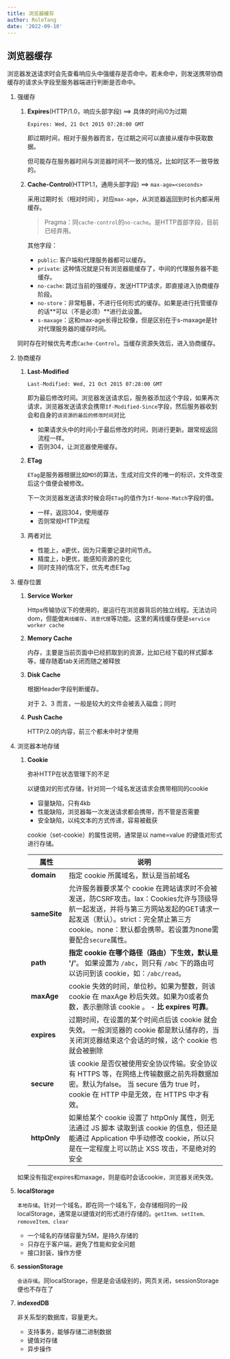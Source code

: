 ```yaml
---
title: 浏览器缓存
author: RoleTang
date: '2022-09-10'
---
```


## 浏览器缓存

​	浏览器发送请求时会先查看响应头中强缓存是否命中。若未命中，则发送携带协商缓存的请求头字段至服务器端进行判断是否命中。

1. 强缓存

   1. **Expires**(HTTP/1.0，响应头部字段) ==> 具体的时间/0为过期

      `Expires: Wed, 21 Oct 2015 07:28:00 GMT`

      即过期时间，相对于服务器而言，在过期之间可以直接从缓存中获取数据。

      但可能存在服务器时间与浏览器时间不一致的情况，比如时区不一致导致的。

   2. **Cache-Control**(HTTP1.1，通用头部字段) ==> `max-age=<seconds>`

      采用过期时长（相对时间），对应`max-age`，从浏览器返回到时长内都采用缓存。

      > Pragma：同`cache-control`的`no-cache`。是HTTP首部字段，目前已经弃用。

      其他字段：

      - `public`: 客户端和代理服务器都可以缓存。
      - `private`: 这种情况就是只有浏览器能缓存了，中间的代理服务器不能缓存。
      - `no-cache`: 跳过当前的强缓存，发送HTTP请求，即直接进入协商缓存阶段。
      - `no-store`：非常粗暴，不进行任何形式的缓存。如果是进行托管缓存的话**可以（不是必须）**进行此设置。
      - `s-maxage`：这和max-age长得比较像，但是区别在于s-maxage是针对代理服务器的缓存时间。


   同时存在时候优先考虑`Cache-Control`。当缓存资源失效后，进入协商缓存。

2. 协商缓存

   1. **Last-Modified**

      `Last-Modified: Wed, 21 Oct 2015 07:28:00 GMT`

      即为最后修改时间。浏览器发送请求后，服务器添加这个字段，如果再次请求，浏览器发送请求会携带`If-Modified-Since`字段，然后服务器收到会和自身的`该资源的最后的修改时间`对比

      - 如果请求头中的时间小于最后修改的时间，则进行更新。跟常规返回流程一样。
      - 否则304，让浏览器使用缓存。

   2. **ETag**

      `ETag`是服务器根据比如`MD5`的算法，生成对应文件的唯一的标识，文件改变后这个值便会被修改。

      下一次浏览器发送请求时候会将`ETag`的值作为`If-None-Match`字段的值。

      - 一样，返回304，使用缓存
      - 否则常规HTTP流程

   3. 两者对比

      - 性能上，a更优，因为只需要记录时间节点。
      - 精度上，b更优，能感知资源的变化
      - 同时支持的情况下，优先考虑ETag

3. 缓存位置

   1. **Service Worker**

      Https传输协议下的使用的，是运行在浏览器背后的独立线程。无法访问dom，但能做`离线缓存`、`消息代理`等功能。这里的离线缓存便是`service worker cache`

   2. **Memory Cache**

      内存，主要是当前页面中已经抓取到的资源，比如已经下载的样式脚本等，缓存随着tab关闭而随之被释放

   3. **Disk Cache**

      根据Header字段判断缓存。

      对于 2、3 而言，一般是较大的文件会被丢入磁盘；同时

   4. **Push Cache**

      HTTP/2.0的内容，前三个都未中时才使用

4. 浏览器本地存储

   1. **Cookie**

      弥补HTTP在状态管理下的不足

      以键值对的形式存储，针对同一个域名发送请求会携带相同的cookie

      - 容量缺陷，只有4kb
      - 性能缺陷，浏览器每一次发送请求都会携带，而不管是否需要
      - 安全缺陷，以纯文本的方式传递，容易被截获

      cookie（set-cookie）的属性说明，通常是以 name=value 的键值对形式进行存储。

      | 属性           | 说明                                                         |
      | -------------- | ------------------------------------------------------------ |
      | **domain**     | 指定 cookie 所属域名，默认是当前域名                         |
      | **sameSite**   | 允许服务器要求某个 cookie 在跨站请求时不会被发送，防CSRF攻击。lax：Cookies允许与顶级导航一起发送，并将与第三方网站发起的GET请求一起发送（默认）。strict：完全禁止第三方cookie。none：默认都会携带。若设置为none需要配合`secure`属性。 |
      | **path**       | **指定 cookie 在哪个路径（路由）下生效，默认是 '/'**。 如果设置为 `/abc`，则只有 `/abc` 下的路由可以访问到该 cookie，如：`/abc/read`。 |
      | **maxAge**     | cookie 失效的时间，单位秒。如果为整数，则该 cookie 在 maxAge 秒后失效。如果为0或者负数，表示删除该 cookie 。 \- **比 expires 可靠**。 |
      | **expires**    | 过期时间，在设置的某个时间点后该 cookie 就会失效。 一般浏览器的 cookie 都是默认储存的，当关闭浏览器结束这个会话的时候，这个 cookie 也就会被删除 |
      | **secure**     | 该 cookie 是否仅被使用安全协议传输。安全协议有 HTTPS 等，在网络上传输数据之前先将数据加密。默认为false。 当 secure 值为 true 时，cookie 在 HTTP 中是无效，在 HTTPS 中才有效。 |
      | **httpOnly**   | 如果给某个 cookie 设置了 httpOnly 属性，则无法通过 JS 脚本 读取到该 cookie 的信息，但还是能通过 Application 中手动修改 cookie，所以只是在一定程度上可以防止 XSS 攻击，不是绝对的安全 |

   如果没有指定expires和maxage，则是临时会话cookie，浏览器关闭失效。


6. **localStorage**

   `本地存储`。针对一个域名，即在同一个域名下，会存储相同的一段localStorage，通常是以键值对的形式进行存储的。`getItem、setItem、removeItem、clear`

      - 一个域名的存储容量为5M，是持久存储的
      - 只存在于客户端，避免了性能和安全问题
      - 接口封装，操作方便


7. **sessionStorage**

   `会话存储`。同localStorage，但是是会话级别的，网页关闭，sessionStorage便也不存在了

8. **indexedDB**

   非关系型的数据库，容量更大。

   - 支持事务，能够存储二进制数据
   - 键值对存储
   - 异步操作
